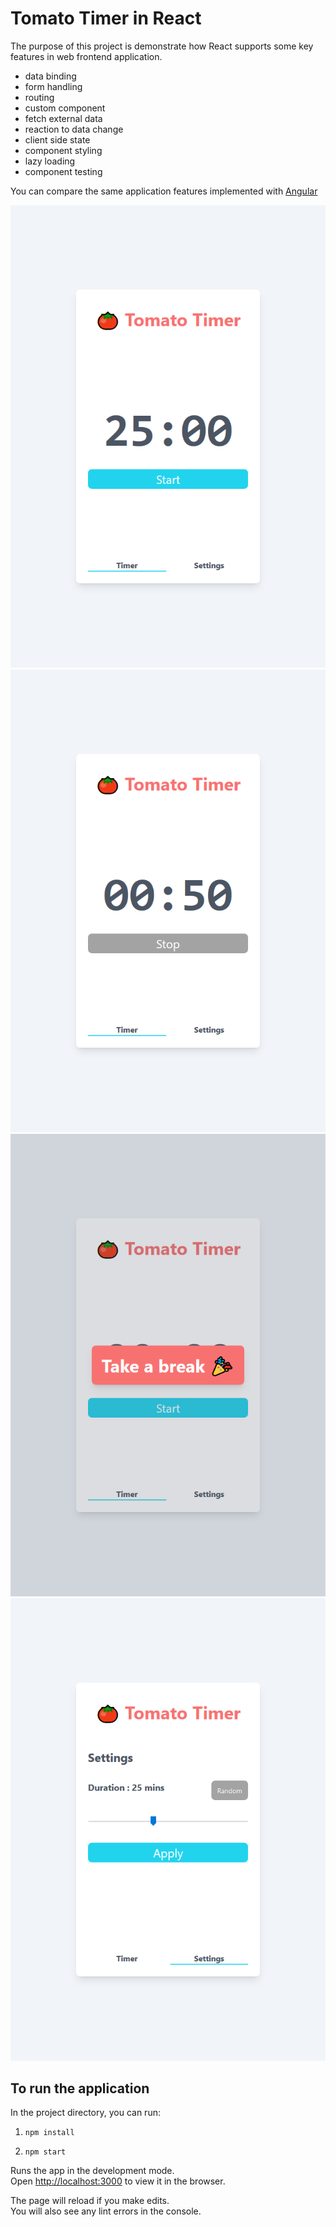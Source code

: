 # Tomato Timer in React

The purpose of this project is demonstrate how React supports some key features in web frontend application.

- data binding
- form handling
- routing
- custom component
- fetch external data
- reaction to data change
- client side state
- component styling
- lazy loading
- component testing

You can compare the same application features implemented with [Angular](https://github.com/wilsonleung/timer-angular)

![Timer Page](./doc/tomato_timer_timer.png)
![Count Down](./doc/tomato_timer_countdown.png)
![Take a break](./doc/tomato_timer_takebreak.png)
![Settings Page](./doc/tomato_timer_settings.png)

## To run the application

In the project directory, you can run:

1. `npm install`

2. `npm start`

Runs the app in the development mode.\
Open [http://localhost:3000](http://localhost:3000) to view it in the browser.

The page will reload if you make edits.\
You will also see any lint errors in the console.
